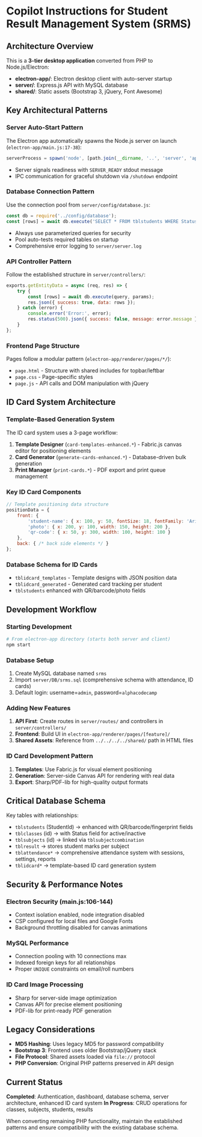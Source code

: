 # Copilot Instructions for Student Result Management System (SRMS)

## Architecture Overview

This is a **3-tier desktop application** converted from PHP to Node.js/Electron:
- **electron-app/**: Electron desktop client with auto-server startup
- **server/**: Express.js API with MySQL database  
- **shared/**: Static assets (Bootstrap 3, jQuery, Font Awesome)

## Key Architectural Patterns

### Server Auto-Start Pattern
The Electron app automatically spawns the Node.js server on launch (`electron-app/main.js:17-38`):
```javascript
serverProcess = spawn('node', [path.join(__dirname, '..', 'server', 'app.js')]);
```
- Server signals readiness with `SERVER_READY` stdout message
- IPC communication for graceful shutdown via `/shutdown` endpoint

### Database Connection Pattern
Use the connection pool from `server/config/database.js`:
```javascript
const db = require('../config/database');
const [rows] = await db.execute('SELECT * FROM tblstudents WHERE Status = ?', [1]);
```
- Always use parameterized queries for security
- Pool auto-tests required tables on startup
- Comprehensive error logging to `server/server.log`

### API Controller Pattern
Follow the established structure in `server/controllers/`:
```javascript
exports.getEntityData = async (req, res) => {
    try {
        const [rows] = await db.execute(query, params);
        res.json({ success: true, data: rows });
    } catch (error) {
        console.error('Error:', error);
        res.status(500).json({ success: false, message: error.message });
    }
};
```

### Frontend Page Structure
Pages follow a modular pattern (`electron-app/renderer/pages/*/`):
- `page.html` - Structure with shared includes for topbar/leftbar
- `page.css` - Page-specific styles
- `page.js` - API calls and DOM manipulation with jQuery

## ID Card System Architecture

### Template-Based Generation System
The ID card system uses a 3-page workflow:

1. **Template Designer** (`card-templates-enhanced.*`) - Fabric.js canvas editor for positioning elements
2. **Card Generator** (`generate-cards-enhanced.*`) - Database-driven bulk generation 
3. **Print Manager** (`print-cards.*`) - PDF export and print queue management

### Key ID Card Components
```javascript
// Template positioning data structure
positionData = {
    front: {
        'student-name': { x: 100, y: 50, fontSize: 18, fontFamily: 'Arial' },
        'photo': { x: 200, y: 100, width: 150, height: 200 },
        'qr-code': { x: 50, y: 300, width: 100, height: 100 }
    },
    back: { /* back side elements */ }
};
```

### Database Schema for ID Cards
- `tblidcard_templates` - Template designs with JSON position data
- `tblidcard_generated` - Generated card tracking per student
- `tblstudents` enhanced with QR/barcode/photo fields

## Development Workflow

### Starting Development
```bash
# From electron-app directory (starts both server and client)
npm start
```

### Database Setup
1. Create MySQL database named `srms`
2. Import `server/DB/srms.sql` (comprehensive schema with attendance, ID cards)
3. Default login: username=`admin`, password=`alphacodecamp`

### Adding New Features
1. **API First**: Create routes in `server/routes/` and controllers in `server/controllers/`
2. **Frontend**: Build UI in `electron-app/renderer/pages/[feature]/`
3. **Shared Assets**: Reference from `../../../../shared/` path in HTML files

### ID Card Development Pattern
1. **Templates**: Use Fabric.js for visual element positioning
2. **Generation**: Server-side Canvas API for rendering with real data
3. **Export**: Sharp/PDF-lib for high-quality output formats

## Critical Database Schema

Key tables with relationships:
- `tblstudents` (StudentId) → enhanced with QR/barcode/fingerprint fields
- `tblclasses` (id) → with Status field for active/inactive
- `tblsubjects` (id) → linked via `tblsubjectcombination`
- `tblresult` → stores student marks per subject
- `tblattendance*` → comprehensive attendance system with sessions, settings, reports
- `tblidcard*` → template-based ID card generation system

## Security & Performance Notes

### Electron Security (main.js:106-144)
- Context isolation enabled, node integration disabled
- CSP configured for local files and Google Fonts
- Background throttling disabled for canvas animations

### MySQL Performance
- Connection pooling with 10 connections max
- Indexed foreign keys for all relationships
- Proper `UNIQUE` constraints on email/roll numbers

### ID Card Image Processing
- Sharp for server-side image optimization
- Canvas API for precise element positioning
- PDF-lib for print-ready PDF generation

## Legacy Considerations

- **MD5 Hashing**: Uses legacy MD5 for password compatibility
- **Bootstrap 3**: Frontend uses older Bootstrap/jQuery stack
- **File Protocol**: Shared assets loaded via `file://` protocol
- **PHP Conversion**: Original PHP patterns preserved in API design

## Current Status

**Completed**: Authentication, dashboard, database schema, server architecture, enhanced ID card system
**In Progress**: CRUD operations for classes, subjects, students, results

When converting remaining PHP functionality, maintain the established patterns and ensure compatibility with the existing database schema.
